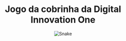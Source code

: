 <h1 align="center">Jogo da cobrinha da Digital Innovation One</h1>

<p align="center">
<img src="/snake.png" alt="Snake">
</p>
